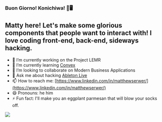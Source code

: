 ### Buon Giorno! Konichiwa! 👻🖥

## Matty here! Let's make some glorious components that people want to interact with! I love coding front-end, back-end, sideways hacking. 

- 🔭 I’m currently working on the Project LEMR
- 🌱 I’m currently learning [Convex](https://docs.convex.dev/home)
- 👯 I’m looking to collaborate on Modern Business Applications
- 💬 Ask me about hacking [Ableton Live](https://www.ableton.com/en/)
- 📫 How to reach me: [https://www.linkedin.com/in/matthewserwer/](https://www.linkedin.com/in/matthewserwer/)
- 😄 Pronouns: he him
- ⚡ Fun fact: I'll make you an eggplant parmesan that will blow your socks off.

<img align='center' src='https://media.giphy.com/media/YVGeZszGz4eC4/giphy.gif'>
